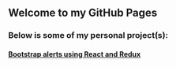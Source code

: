 ## Welcome to my GitHub Pages

### Below is some of my personal project(s):

#### <a href="https://teddynted.github.io/react-bootstrap-alerts/">Bootstrap alerts using React and Redux</a>
